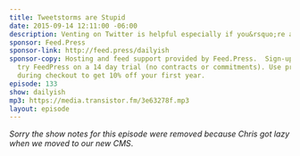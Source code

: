 ```yaml
---
title: Tweetstorms are Stupid
date: 2015-09-14 12:11:00 -06:00
description: Venting on Twitter is helpful especially if you&rsquo;re avoiding vacuuming.
sponsor: Feed.Press
sponsor-link: http://feed.press/dailyish
sponsor-copy: Hosting and feed support provided by Feed.Press.  Sign-up today and
  try FeedPress on a 14 day trial (no contracts or commitments). Use promo code "dailyish"
  during checkout to get 10% off your first year.
episode: 133
show: dailyish
mp3: https://media.transistor.fm/3e63278f.mp3
layout: episode
---
```


<em>Sorry the show notes for this episode were removed because Chris got lazy when we moved to our new CMS</em>.
